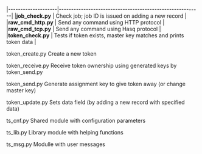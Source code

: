 
|--------------------|----------------------------------------------------------|
|**job_check.py**    | Check job; job ID is issued on adding a new record       |
|**raw_cmd_http.py** | Send any command using HTTP protocol                     |
|**raw_cmd_tcp.py**  | Send any command using Hasq protocol                     |
|**token_check.py**  | Tests if token exists, master key matches and prints token data |

token_create.py    Create a new token

token_receive.py   Receive token ownership using generated keys by token_send.py

token_send.py      Generate assignment key to give token away (or change master key)

token_update.py    Sets data field (by adding a new record with specified data)

ts_cnf.py          Shared module with configuration parameters

ts_lib.py          Library module with helping functions

ts_msg.py          Modulle with user messages
